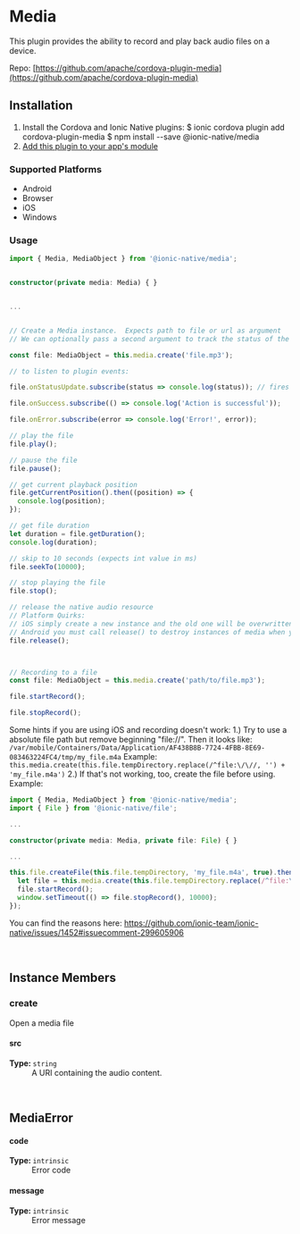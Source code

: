 # Media 


This plugin provides the ability to record and play back audio files on a device.


Repo: [https://github.com/apache/cordova-plugin-media](https://github.com/apache/cordova-plugin-media)



## Installation 

<ol>
<li>Install the Cordova and Ionic Native plugins:
<code-block language="shell">$ ionic cordova plugin add cordova-plugin-media
$ npm install --save @ionic-native/media
</code-block>
</li>
<li><a href="/docs/native/#Add_Plugins_to_Your_App_Module">Add this plugin to your app's module</a></li>
</ol>



### Supported Platforms

* Android
* Browser
* iOS
* Windows




### Usage


```typescript
import { Media, MediaObject } from '@ionic-native/media';


constructor(private media: Media) { }


...


// Create a Media instance.  Expects path to file or url as argument
// We can optionally pass a second argument to track the status of the media

const file: MediaObject = this.media.create('file.mp3');

// to listen to plugin events:

file.onStatusUpdate.subscribe(status => console.log(status)); // fires when file status changes

file.onSuccess.subscribe(() => console.log('Action is successful'));

file.onError.subscribe(error => console.log('Error!', error));

// play the file
file.play();

// pause the file
file.pause();

// get current playback position
file.getCurrentPosition().then((position) => {
  console.log(position);
});

// get file duration
let duration = file.getDuration();
console.log(duration);

// skip to 10 seconds (expects int value in ms)
file.seekTo(10000);

// stop playing the file
file.stop();

// release the native audio resource
// Platform Quirks:
// iOS simply create a new instance and the old one will be overwritten
// Android you must call release() to destroy instances of media when you are done
file.release();



// Recording to a file
const file: MediaObject = this.media.create('path/to/file.mp3');

file.startRecord();

file.stopRecord();


```

Some hints if you are using iOS and recording doesn't work:
1.) Try to use a absolute file path but remove beginning "file://".
Then it looks like: `/var/mobile/Containers/Data/Application/AF438B8B-7724-4FBB-8E69-083463224FC4/tmp/my_file.m4a`
Example: `this.media.create(this.file.tempDirectory.replace(/^file:\/\//, '') + 'my_file.m4a')`
2.) If that's not working, too, create the file before using.
Example:
```typescript
import { Media, MediaObject } from '@ionic-native/media';
import { File } from '@ionic-native/file';

...

constructor(private media: Media, private file: File) { }

...

this.file.createFile(this.file.tempDirectory, 'my_file.m4a', true).then(() => {
  let file = this.media.create(this.file.tempDirectory.replace(/^file:\/\//, '') + 'my_file.m4a');
  file.startRecord();
  window.setTimeout(() => file.stopRecord(), 10000);
});
```

You can find the reasons here: https://github.com/ionic-team/ionic-native/issues/1452#issuecomment-299605906



<p><br></p>

## Instance Members

### create

Open a media file

<dl>
<dt><h4>src</h4><strong>Type: </strong><code>string</code></dt>
<dd>A URI containing the audio content.</dd>
</dl>

<p><br></p>

## MediaError

<dl>
<dt><h4>code</h4><strong>Type: </strong><code>intrinsic</code></dt>
<dd>Error code</dd><dt><h4>message</h4><strong>Type: </strong><code>intrinsic</code></dt>
<dd>Error message</dd>
</dl>

